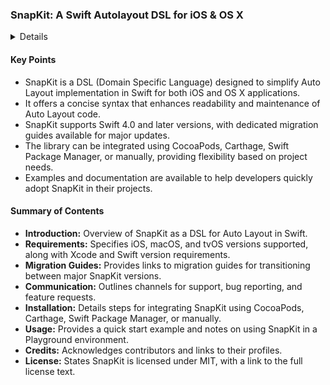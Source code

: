 ### SnapKit: A Swift Autolayout DSL for iOS & OS X

<details>
**URL:** [SnapKit GitHub Page](https://snapkit.github.io/SnapKit/)

**Authors:** Various contributors

**Tags:**  
`swift`, `ui`, `xcode`, `dsl`, `layout`, `cocoapods`, `constraints`, `snapkit`, `autolayout`

</details>

#### Key Points
- SnapKit is a DSL (Domain Specific Language) designed to simplify Auto Layout implementation in Swift for both iOS and OS X applications.
- It offers a concise syntax that enhances readability and maintenance of Auto Layout code.
- SnapKit supports Swift 4.0 and later versions, with dedicated migration guides available for major updates.
- The library can be integrated using CocoaPods, Carthage, Swift Package Manager, or manually, providing flexibility based on project needs.
- Examples and documentation are available to help developers quickly adopt SnapKit in their projects.

#### Summary of Contents
- **Introduction:** Overview of SnapKit as a DSL for Auto Layout in Swift.
- **Requirements:** Specifies iOS, macOS, and tvOS versions supported, along with Xcode and Swift version requirements.
- **Migration Guides:** Provides links to migration guides for transitioning between major SnapKit versions.
- **Communication:** Outlines channels for support, bug reporting, and feature requests.
- **Installation:** Details steps for integrating SnapKit using CocoaPods, Carthage, Swift Package Manager, or manually.
- **Usage:** Provides a quick start example and notes on using SnapKit in a Playground environment.
- **Credits:** Acknowledges contributors and links to their profiles.
- **License:** States SnapKit is licensed under MIT, with a link to the full license text.

<LinkCard title="Read Full Article" href="https://snapkit.github.io/SnapKit/" />
